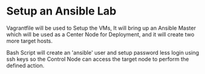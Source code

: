 # Setup an Ansible Lab

Vagrantfile will be used to Setup the VMs, It will bring up an Ansible Master which will be used as a Center Node for Deployment, and it will create two more target hosts.

Bash Script will create an 'ansible' user and setup password less login using ssh keys so the Control Node can access the target node to perform the defined action.
